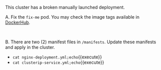 This cluster has a broken manually launched deployment.

A. Fix the `fix-me` pod. You may check the image tags available in [DockerHub](https://hub.docker.com/_/nginx?tab=tags).

<br>

B. There are two (2) manifest files in `/manifests`. Update these manifests and apply in the cluster.
- `cat nginx-deployment.yml;echo`{{execute}}
- `cat clusterip-service.yml;echo`{{execute}}